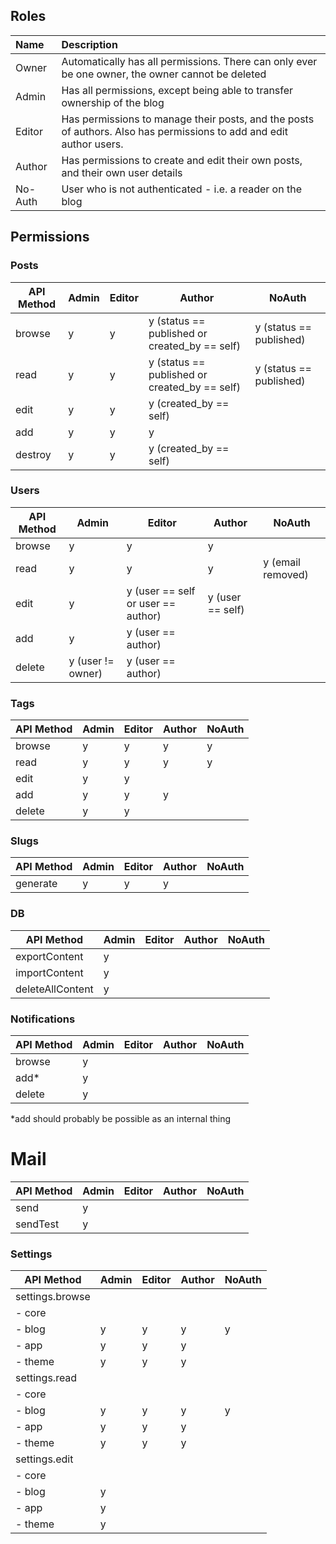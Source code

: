 ## Roles

 Name    | Description |
:--------|:------------|
 Owner   | Automatically has all permissions. There can only ever be one owner, the owner cannot be deleted 
 Admin   | Has all permissions, except being able to transfer ownership of the blog |
 Editor  | Has permissions to manage their posts, and the posts of authors. Also has permissions to add and edit author users. |
 Author  | Has permissions to create and edit their own posts, and their own user details |
 No-Auth | User who is not authenticated - i.e. a reader on the blog


## Permissions

### Posts

API Method        | Admin | Editor | Author                                        | NoAuth
------------------|-------|--------|-----------------------------------------------|------------------------
browse            | y     | y      | y (status == published or created_by == self) | y (status == published)
read              | y     | y      | y (status == published or created_by == self) | y (status == published)
edit              | y     | y      | y (created_by == self) | 
add               | y     | y      | y                                             | 
destroy           | y     | y      | y (created_by == self)                                                            

### Users
API Method | Admin | Editor | Author           | NoAuth
-----------|-------|--------|------------------|------------------------
browse     | y     | y      | y 
read       | y     | y      | y      | y (email removed)
edit       | y     | y  (user == self or user == author)      | y (user == self) | 
add        | y     | y (user == author)      |                  | 
delete     | y (user != owner) | y (user == author)

### Tags
API Method  | Admin | Editor | Author           | NoAuth
------------|-------|--------|------------------|------------------------
browse      | y     | y      | y                | y
read        | y     | y      | y                | y
edit        | y     | y      |  | 
add         | y     | y      |  y               | 
delete      | y     | y      |                  | 



### Slugs

API Method            | Admin | Editor | Author | NoAuth
----------------------|-------|--------|--------|--------
generate              | y     | y      | y        

### DB

API Method            | Admin | Editor | Author | NoAuth
----------------------|-------|--------|--------|--------
exportContent         | y     |        |        |
importContent         | y     |        |        |
deleteAllContent      | y     |        |        |

### Notifications

API Method  | Admin | Editor | Author           | NoAuth
------------|-------|--------|------------------|------------------------
browse      | y     |        |                  | 
add*        | y     |        |                  | 
delete      | y     |        |                  | 

*add should probably be possible as an internal thing

# Mail

API Method  | Admin | Editor | Author           | NoAuth
------------|-------|--------|------------------|----------------
send        | y     |        |                  | 
sendTest    | y     |        |                  | 

### Settings

API Method               | Admin | Editor | Author           | NoAuth
-------------------------|-------|--------|------------------|------------------------
settings.browse          |       |        |                  | 
- core                   |       |        |                  | 
- blog                   | y     | y      | y                | y
- app                    | y     | y      | y                | 
- theme                  | y     | y      | y                | 
settings.read            |       |        |                  | 
- core                   |       |        |                  | 
- blog                   | y     | y      | y                | y
- app                    | y     | y      | y                | 
- theme                  | y     | y      | y                | 
settings.edit            |       |        |                  | 
- core                   |       |        |                  | 
- blog                   | y     |        |                  |  
- app                    | y     |        |                  | 
- theme                  | y     |        |                  | 